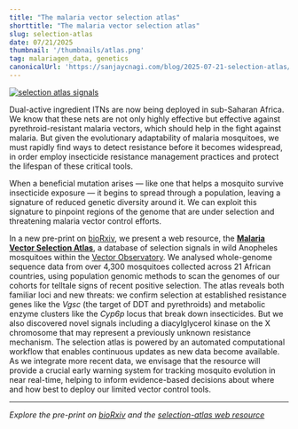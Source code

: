 ```yaml
---
title: "The malaria vector selection atlas"
shorttitle: "The malaria vector selection atlas"
slug: selection-atlas
date: 07/21/2025
thumbnail: '/thumbnails/atlas.png'
tag: malariagen_data, genetics
canonicalUrl: 'https://sanjaycnagi.com/blog/2025-07-21-selection-atlas/'
---
```


[![selection atlas signals](/blog/signals.png)](doi.org/10.1101/2025.07.16.664900)

Dual-active ingredient ITNs are now being deployed in sub-Saharan Africa. We know that these nets are not only highly effective but effective against pyrethroid-resistant malaria vectors, which should help in the fight against malaria. But given the evolutionary adaptability of malaria mosquitoes, we must rapidly find ways to detect resistance before it becomes widespread, in order employ insecticide resistance management practices and protect the lifespan of these critical tools. 

When a beneficial mutation arises — like one that helps a mosquito survive insecticide exposure — it begins to spread through a population, leaving a signature of reduced genetic diversity around it. We can exploit this signature to pinpoint regions of the genome that are under selection and threatening malaria vector control efforts. 

In a new pre-print on [bioRxiv](https://www.biorxiv.org/content/10.1101/2025.07.16.664900), we present a web resource, the [**Malaria Vector Selection Atlas**](https://anopheles-genomic-surveillance.github.io/selection-atlas/), a database of selection signals in wild Anopheles mosquitoes within the [Vector Observatory](https://www.malariagen.net/vobs/). We analysed whole-genome sequence data from over 4,300 mosquitoes collected across 21 African countries, using population genomic methods to scan the genomes of our cohorts for telltale signs of recent positive selection. The atlas reveals both familiar loci and new threats: we confirm selection at established resistance genes like the *Vgsc* (the target of DDT and pyrethroids) and metabolic enzyme clusters like the *Cyp6p* locus that break down insecticides. But we also discovered novel signals including a diacylglycerol kinase on the X chromosome that may represent a previously unknown resistance mechanism. The selection atlas is powered by an automated computational workflow that enables continuous updates as new data become available. As we integrate more recent data, we envisage that the resource will provide a crucial early warning system for tracking mosquito evolution in near real-time, helping to inform evidence-based decisions about where and how best to deploy our limited vector control tools.
 
---

*Explore the pre-print on [bioRxiv](https://www.biorxiv.org/content/10.1101/2025.07.16.664900v1) and the [selection-atlas web resource](https://anopheles-genomic-surveillance.github.io/selection-atlas/)*
